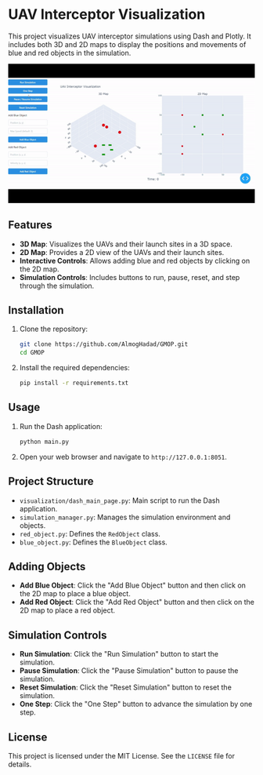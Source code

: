 # UAV Interceptor Visualization

This project visualizes UAV interceptor simulations using Dash and Plotly. It includes both 3D and 2D maps to display the positions and movements of blue and red objects in the simulation.

<div align="center">
    <img src="Resources/run_example.gif" alt="UAV Interceptor Visualization">
</div>

## Features

- **3D Map**: Visualizes the UAVs and their launch sites in a 3D space.
- **2D Map**: Provides a 2D view of the UAVs and their launch sites.
- **Interactive Controls**: Allows adding blue and red objects by clicking on the 2D map.
- **Simulation Controls**: Includes buttons to run, pause, reset, and step through the simulation.

## Installation

1. Clone the repository:
    ```sh
    git clone https://github.com/AlmogHadad/GMOP.git
    cd GMOP
    ```

2. Install the required dependencies:
    ```sh
    pip install -r requirements.txt
    ```

## Usage

1. Run the Dash application:
    ```sh
    python main.py
    ```

2. Open your web browser and navigate to `http://127.0.0.1:8051`.

## Project Structure

- `visualization/dash_main_page.py`: Main script to run the Dash application.
- `simulation_manager.py`: Manages the simulation environment and objects.
- `red_object.py`: Defines the `RedObject` class.
- `blue_object.py`: Defines the `BlueObject` class.

## Adding Objects

- **Add Blue Object**: Click the "Add Blue Object" button and then click on the 2D map to place a blue object.
- **Add Red Object**: Click the "Add Red Object" button and then click on the 2D map to place a red object.

## Simulation Controls

- **Run Simulation**: Click the "Run Simulation" button to start the simulation.
- **Pause Simulation**: Click the "Pause Simulation" button to pause the simulation.
- **Reset Simulation**: Click the "Reset Simulation" button to reset the simulation.
- **One Step**: Click the "One Step" button to advance the simulation by one step.

## License

This project is licensed under the MIT License. See the `LICENSE` file for details.
